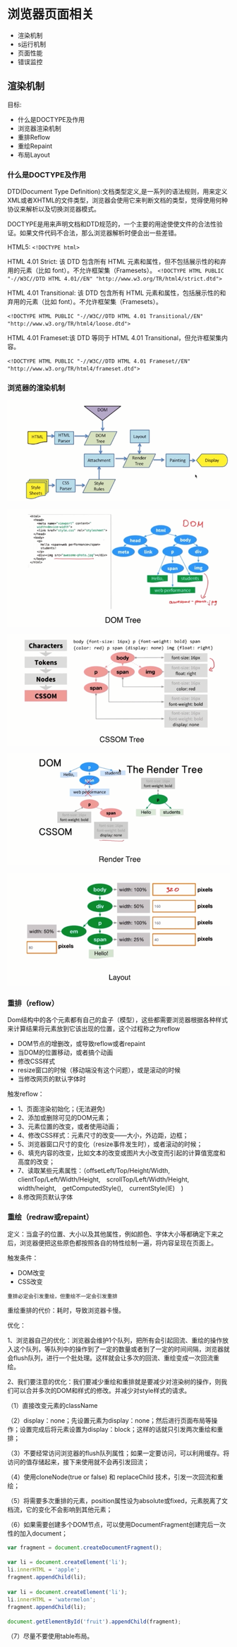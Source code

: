 
# 浏览器页面相关

- 渲染机制
- s运行机制
- 页面性能
- 错误监控

## 渲染机制

目标:
- 什么是DOCTYPE及作用
- 浏览器渲染机制
- 重排Reflow
- 重绘Repaint
- 布局Layout


### 什么是DOCTYPE及作用

DTD(Document Type Definition):文档类型定义,是一系列的语法规则，用来定义XML或者XHTML的文件类型，浏览器会使用它来判断文档的类型，觉得使用何种协议来解析以及切换浏览器模式。


DOCTYPE是用来声明文档和DTD规范的，一个主要的用途使使文件的合法性验证。如果文件代码不合法，那么浏览器解析时便会出一些差错。

HTML5: `<!DOCTYPE html>`

HTML 4.01 Strict: 该 DTD 包含所有 HTML 元素和属性，但不包括展示性的和弃用的元素（比如 font）。不允许框架集（Framesets）。
`<!DOCTYPE HTML PUBLIC "-//W3C//DTD HTML 4.01//EN" "http://www.w3.org/TR/html4/strict.dtd">`


HTML 4.01 Transitional: 该 DTD 包含所有 HTML 元素和属性，包括展示性的和弃用的元素（比如 font）。不允许框架集（Framesets）。

`<!DOCTYPE HTML PUBLIC "-//W3C//DTD HTML 4.01 Transitional//EN" 
"http://www.w3.org/TR/html4/loose.dtd">`

HTML 4.01 Frameset:该 DTD 等同于 HTML 4.01 Transitional，但允许框架集内容。

`<!DOCTYPE HTML PUBLIC "-//W3C//DTD HTML 4.01 Frameset//EN" 
"http://www.w3.org/TR/html4/frameset.dtd">`


### 浏览器的渲染机制

![](./img/xrjz.png)

![](./img/shili.png)

![](./img/cssom.png)

![](./img/readertree.png)

![](./img/layout.png)



### 重排（reflow）

Dom结构中的各个元素都有自己的盒子（模型），这些都需要浏览器根据各种样式来计算结果将元素放到它该出现的位置，这个过程称之为reflow

- DOM节点的增删改，或导致reflow或者repaint
- 当DOM的位置移动，或者搞个动画
- 修改CSS样式
- resize窗口的时候（移动端没有这个问题），或是滚动的时候
- 当修改网页的默认字体时

触发reflow：
- 1、页面渲染初始化；(无法避免)
- 2、添加或删除可见的DOM元素；
- 3、元素位置的改变，或者使用动画；
- 4、修改CSS样式：元素尺寸的改变——大小，外边距，边框；
- 5、浏览器窗口尺寸的变化（resize事件发生时），或者滚动的时候；
- 6、填充内容的改变，比如文本的改变或图片大小改变而引起的计算值宽度和高度的改变；
- 7、读取某些元素属性：（offsetLeft/Top/Height/Width,　clientTop/Left/Width/Height,　scrollTop/Left/Width/Height,　width/height,　getComputedStyle(),　currentStyle(IE)　)
- 8.修改网页默认字体



### 重绘（redraw或repaint）

定义：当盒子的位置、大小以及其他属性，例如颜色、字体大小等都确定下来之后，浏览器便把这些原色都按照各自的特性绘制一遍，将内容呈现在页面上。

触发条件：
- DOM改变
- CSS改变


`重排必定会引发重绘，但重绘不一定会引发重排`

重绘重排的代价：耗时，导致浏览器卡慢。

优化：　　

1、浏览器自己的优化：浏览器会维护1个队列，把所有会引起回流、重绘的操作放入这个队列，等队列中的操作到了一定的数量或者到了一定的时间间隔，浏览器就会flush队列，进行一个批处理。这样就会让多次的回流、重绘变成一次回流重绘。

2、我们要注意的优化：我们要减少重绘和重排就是要减少对渲染树的操作，则我们可以合并多次的DOM和样式的修改。并减少对style样式的请求。

（1）直接改变元素的className

（2）display：none；先设置元素为display：none；然后进行页面布局等操作；设置完成后将元素设置为display：block；这样的话就只引发两次重绘和重排；

（3）不要经常访问浏览器的flush队列属性；如果一定要访问，可以利用缓存。将访问的值存储起来，接下来使用就不会再引发回流；

（4）使用cloneNode(true or false) 和 replaceChild 技术，引发一次回流和重绘；

（5）将需要多次重排的元素，position属性设为absolute或fixed，元素脱离了文档流，它的变化不会影响到其他元素；

（6）如果需要创建多个DOM节点，可以使用DocumentFragment创建完后一次性的加入document；

```js
var fragment = document.createDocumentFragment();

var li = document.createElement('li');
li.innerHTML = 'apple';
fragment.appendChild(li);

var li = document.createElement('li');
li.innerHTML = 'watermelon';
fragment.appendChild(li);

document.getElementById('fruit').appendChild(fragment);
```

（7）尽量不要使用table布局。
